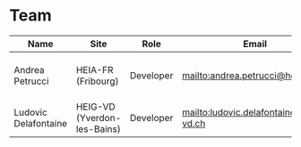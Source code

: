 # Team

| Name                  | Site                          | Role      | Email                                     | Works on                              |
| --------------------- | ----------------------------- | --------- | ----------------------------------------- | ------------------------------------- |
| Andrea Petrucci       | HEIA-FR (Fribourg)            | Developer | <mailto:andrea.petrucci@hefr.ch>          | Monday, Wednesday, Thursday morning    |
| Ludovic Delafontaine  | HEIG-VD (Yverdon-les-Bains)   | Developer | <mailto:ludovic.delafontaine@heig-vd.ch>  | Monday, Wednesday, Thursday            |
